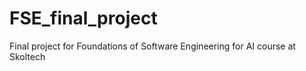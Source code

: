 # FSE_final_project
Final project for Foundations of Software Engineering for AI course at Skoltech
